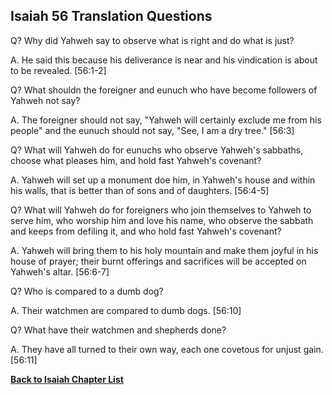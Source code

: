 ## Isaiah 56 Translation Questions ##

Q? Why did Yahweh say to observe what is right and do what is just?

A. He said this because his deliverance is near and his vindication is about to be revealed. [56:1-2]

Q? What shouldn the foreigner and eunuch who have become followers of Yahweh not say?

A. The foreigner should not say, "Yahweh will certainly exclude me from his people" and the eunuch should not say, "See, I am a dry tree." [56:3]

Q? What will Yahweh do for eunuchs who observe Yahweh's sabbaths, choose what pleases him, and hold fast Yahweh's covenant?

A. Yahweh will set up a monument doe him, in Yahweh's house and within his walls, that is better than of sons and of daughters. [56:4-5]

Q? What will Yahweh do for foreigners who join themselves to Yahweh to serve him, who worship him and love his name, who observe the sabbath and keeps from defiling it, and who hold fast Yahweh's covenant?

A. Yahweh will bring them to his holy mountain and make them joyful in his house of prayer; their burnt offerings and sacrifices will be accepted on Yahweh's altar. [56:6-7]

Q? Who is compared to a dumb dog?

A. Their watchmen are compared to dumb dogs. [56:10]

Q? What have their watchmen and shepherds done?

A. They have all turned to their own way, each one covetous for unjust gain. [56:11]

__[Back to Isaiah Chapter List](./)__

